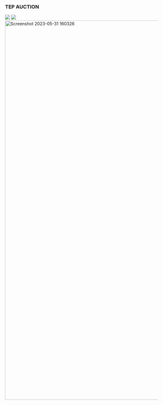 <h3>TEP AUCTION</h3>

<img src="https://user-images.githubusercontent.com/96787902/193399921-492b8dda-a88c-43de-838a-91600e11afa8.png">

<img src="https://user-images.githubusercontent.com/96787902/193400039-532d09ce-57e5-4c1e-9be8-93fd14459b6f.png">

<img width="1247" alt="Screenshot 2023-05-31 160326" src="https://github.com/realpalmy/TEP-frontend-redux/assets/64379250/42f5d43c-b426-4a46-b1f7-794a36abb272">

